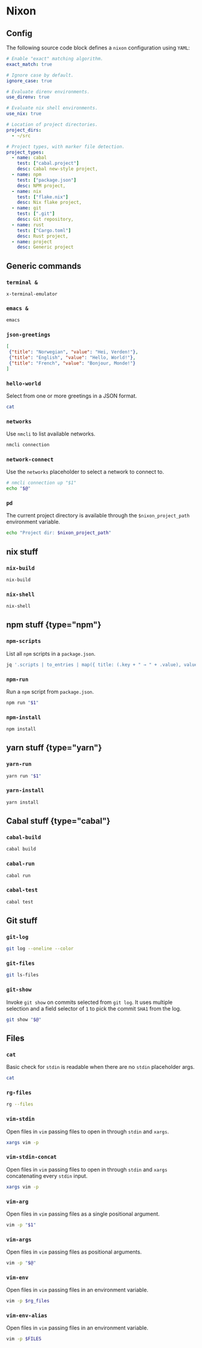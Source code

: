 # Nixon

## Config

The following source code block defines a `nixon` configuration using `YAML`:

``` yaml config
# Enable "exact" matching algorithm.
exact_match: true

# Ignore case by default.
ignore_case: true

# Evaluate direnv environments.
use_direnv: true

# Evaluate nix shell environments.
use_nix: true

# Location of project directories.
project_dirs:
  - ~/src

# Project types, with marker file detection.
project_types:
  - name: cabal
    test: ["cabal.project"]
    desc: Cabal new-style project,
  - name: npm
    test: ["package.json"]
    desc: NPM project,
  - name: nix
    test: ["flake.nix"]
    desc: Nix flake project,
  - name: git
    test: [".git"]
    desc: Git repository,
  - name: rust
    test: ["Cargo.toml"]
    desc: Rust project,
  - name: project
    desc: Generic project
```

## Generic commands

### `terminal &`

```
x-terminal-emulator
```

### `emacs &`

```bash
emacs
```

### `json-greetings`

```json
[
 {"title": "Norwegian", "value": "Hei, Verden!"},
 {"title": "English", "value": "Hello, World!"},
 {"title": "French", "value": "Bonjour, Monde!"}
]
```

### `hello-world`

Select from one or more greetings in a JSON format.

```bash <{json-greetings | json | multi}
cat
```

### `networks`

Use `nmcli` to list available networks.

```bash
nmcli connection
```

### `network-connect`

Use the `networks` placeholder to select a network to connect to.

```bash ${networks | cols+h 1}
# nmcli connection up "$1"
echo "$@"
```

### `pd`

The current project directory is available through the `$nixon_project_path`
environment variable.

```bash
echo "Project dir: $nixon_project_path"
```

## nix stuff

### `nix-build`

```bash
nix-build
```

### `nix-shell`

```bash
nix-shell
```

## npm stuff {type="npm"}

### `npm-scripts`

List all `npm` scripts in a `package.json`.

```bash
jq '.scripts | to_entries | map({ title: (.key + " → " + .value), value: .key })' package.json
```

### `npm-run`

Run a `npm` script from `package.json`.

```bash ${npm-scripts | json}
npm run "$1"
```

### `npm-install`

```bash
npm install
```

## yarn stuff {type="yarn"}

### `yarn-run`

```bash ${npm-scripts}
yarn run "$1"
```

### `yarn-install`

```bash
yarn install
```

## Cabal stuff {type="cabal"}

### `cabal-build`

```bash
cabal build
```

### `cabal-run`

```bash
cabal run
```

### `cabal-test`

```bash
cabal test
```

## Git stuff

### `git-log`

```bash
git log --oneline --color
```

### `git-files`

```bash
git ls-files
```

### `git-show`

Invoke `git show` on commits selected from `git log`. It uses multiple selection
and a field selector of `1` to pick the commit `SHA1` from the log.

```bash ${git-log | multi | fields 1}
git show "$@"
```

## Files

### `cat`

Basic check for `stdin` is readable when there are no `stdin` placeholder args.

```bash
cat
```

### `rg-files`

```bash
rg --files
```

### `vim-stdin`

Open files in `vim` passing files to open in through `stdin` and `xargs`.

```bash <{rg-files | multi}
xargs vim -p
```

### `vim-stdin-concat`

Open files in `vim` passing files to open in through `stdin` and `xargs`
concatenating every `stdin` input.

```bash <{git-files | multi} <{rg-files:m}
xargs vim -p
```

### `vim-arg`

Open files in `vim` passing files as a single positional argument.

```bash ${rg-files}
vim -p "$1"
```

### `vim-args`

Open files in `vim` passing files as positional arguments.

```bash ${rg-files:m}
vim -p "$@"
```

### `vim-env`

Open files in `vim` passing files in an environment variable.

```bash ={rg-files:m}
vim -p $rg_files
```

### `vim-env-alias`

Open files in `vim` passing files in an environment variable.

```bash FILES={rg-files | multi}
vim -p $FILES
```
